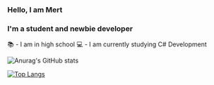 ### Hello, I am Mert

### I'm a student and newbie developer
📚 - I am in high school 
💻 - I am currently studying C# Development

![Anurag's GitHub stats](https://github-readme-stats.vercel.app/api?username=mertmzzx&show_icons=true&theme=dark)

[![Top Langs](https://github-readme-stats.vercel.app/api/top-langs/?username=anuraghazra&layout=compact)](https://github.com/anuraghazra/github-readme-stats)
